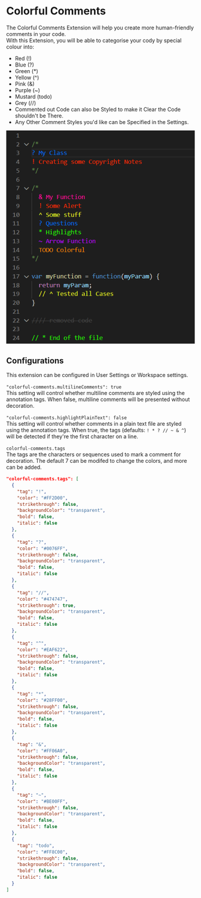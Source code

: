 # Colorful Comments

The Colorful Comments Extension will help you create more human-friendly comments in your code.  
With this Extension, you will be able to categorise your cody by special colour into:
* Red (!)
* Blue (?)
* Green (*)
* Yellow (^)
* Pink (&)
* Purple (~)
* Mustard (todo)
* Grey (//)
* Commented out Code can also be Styled to make it Clear the Code shouldn't be There.
* Any Other Comment Styles you'd like can be Specified in the Settings.

![](Images/Colorful-Comments.png)

## Configurations

This extension can be configured in User Settings or Workspace settings.


`"colorful-comments.multilineComments": true`  
 This setting will control whether multiline comments are styled using the annotation tags.
 When false, multiline comments will be presented without decoration.

`"colorful-comments.highlightPlainText": false`  
This setting will control whether comments in a plain text file are styled using the annotation tags.
When true, the tags (defaults: `! * ? // ~ & ^`) will be detected if they're the first character on a line.

`colorful-comments.tags`  
The tags are the characters or sequences used to mark a comment for decoration.
The default 7 can be modifed to change the colors, and more can be added.

```json
"colorful-comments.tags": [
  {
    "tag": "!",
    "color": "#FF2D00",
    "strikethrough": false,
    "backgroundColor": "transparent",
    "bold": false,
    "italic": false
  },
  {
    "tag": "?",
    "color": "#0076FF",
    "strikethrough": false,
    "backgroundColor": "transparent",
    "bold": false,
    "italic": false
  },
  {
    "tag": "//",
    "color": "#474747",
    "strikethrough": true,
    "backgroundColor": "transparent",
    "bold": false,
    "italic": false
  },
  {
    "tag": "^",
    "color": "#EAF622",
    "strikethrough": false,
    "backgroundColor": "transparent",
    "bold": false,
    "italic": false
  },
  {
    "tag": "*",
    "color": "#28FF00",
    "strikethrough": false,
    "backgroundColor": "transparent",
    "bold": false,
    "italic": false
  },
  {
    "tag": "&", 
    "color": "#FF06A0",
    "strikethrough": false,
    "backgroundColor": "transparent",
    "bold": false,
    "italic": false
  },
  {
    "tag": "~",
    "color": "#BE00FF",
    "strikethrough": false,
    "backgroundColor": "transparent",
    "bold": false,
    "italic": false
  },
  {
    "tag": "todo",
    "color": "#FF8C00",
    "strikethrough": false,
    "backgroundColor": "transparent",
    "bold": false,
    "italic": false
  }
]
```

<!-- ## Supported Languages

* Ada
* AL
* Apex
* AsciiDoc
* C
* C#
* C++
* ColdFusion
* Clojure
* COBOL
* CoffeeScript
* CSS
* Dart
* Dockerfile
* Elixir
* Elm
* Erlang
* F#
* Fortran
* gdscript
* GenStat
* Go
* GraphQL
* Groovy
* Haskell
* Haxe
* HiveQL
* HTML
* Java
* JavaScript
* JavaScript React
* JSON with comments
* Julia
* Kotlin
* LaTex (inlc. Bibtex/Biblatex)
* Less
* Lisp
* Lua
* Makefile
* Markdown
* Nim
* MATLAB
* Objective-C
* Objective-C++
* Pascal
* Perl
* Perl 6
* PHP
* Pig
* PlantUML
* PL/SQL
* PowerShell
* Puppet
* Python
* R
* Racket
* Ruby
* Rust
* SAS
* Sass
* Scala
* SCSS
* ShaderLab
* ShellScript
* SQL
* STATA
* Stylus
* Swift
* Tcl
* Terraform
* Twig
* TypeScript
* TypeScript React
* Verilog
* Visual Basic
* Vue.js
* YAML -->

